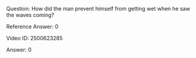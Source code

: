 Question: How did the man prevent himself from getting wet when he saw the waves coming?

Reference Answer: 0

Video ID: 2500623285

Answer: 0

